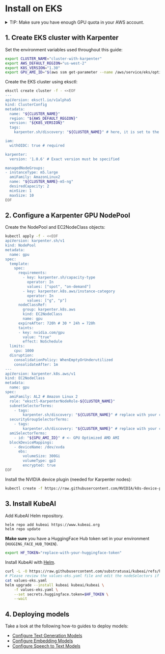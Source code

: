 # Install on EKS

<details markdown="1">
<summary>TIP: Make sure you have enough GPU quota in your AWS account.</summary>

The default quotas for GPU instances are often 0. You will need to request a quota increase for the GPU instances you want to use.

The following quotas may require an increase if you wish to use GPUs in your EKS cluster:
- All G and VT Spot Instance Requests
- All P5 Spot Instance Requests
- All P4, P3 and P2 Spot Instance Requests
- Running Dedicated p4d Hosts

</details>

## 1. Create EKS cluster with Karpenter

Set the environment variables used throughout this guide:

```bash
export CLUSTER_NAME="cluster-with-karpenter"
export AWS_DEFAULT_REGION="us-west-2"
export K8S_VERSION="1.30"
export GPU_AMI_ID="$(aws ssm get-parameter --name /aws/service/eks/optimized-ami/${K8S_VERSION}/amazon-linux-2-gpu/recommended/image_id --query Parameter.Value --output text)"
```

Create the EKS cluster using eksctl:
```bash
eksctl create cluster -f - <<EOF
---
apiVersion: eksctl.io/v1alpha5
kind: ClusterConfig
metadata:
  name: "${CLUSTER_NAME}"
  region: "${AWS_DEFAULT_REGION}"
  version: "${K8S_VERSION}"
  tags:
    karpenter.sh/discovery: "${CLUSTER_NAME}" # here, it is set to the cluster name

iam:
  withOIDC: true # required

karpenter:
  version: '1.0.6' # Exact version must be specified

managedNodeGroups:
- instanceType: m5.large
  amiFamily: AmazonLinux2
  name: "${CLUSTER_NAME}-m5-ng"
  desiredCapacity: 2
  minSize: 1
  maxSize: 10
EOF
```

## 2. Configure a Karpenter GPU NodePool

Create the NodePool and EC2NodeClass objects:

```bash
kubectl apply -f - <<EOF
apiVersion: karpenter.sh/v1
kind: NodePool
metadata:
  name: gpu
spec:
  template:
    spec:
      requirements:
        - key: karpenter.sh/capacity-type
          operator: In
          values: ["spot", "on-demand"]
        - key: karpenter.k8s.aws/instance-category
          operator: In
          values: ["g", "p"]
      nodeClassRef:
        group: karpenter.k8s.aws
        kind: EC2NodeClass
        name: gpu
      expireAfter: 720h # 30 * 24h = 720h
      taints:
      - key: nvidia.com/gpu
        value: "true"
        effect: NoSchedule
  limits:
    cpu: 1000
  disruption:
    consolidationPolicy: WhenEmptyOrUnderutilized
    consolidateAfter: 1m
---
apiVersion: karpenter.k8s.aws/v1
kind: EC2NodeClass
metadata:
  name: gpu
spec:
  amiFamily: AL2 # Amazon Linux 2
  role: "eksctl-KarpenterNodeRole-${CLUSTER_NAME}"
  subnetSelectorTerms:
    - tags:
        karpenter.sh/discovery: "${CLUSTER_NAME}" # replace with your cluster name
  securityGroupSelectorTerms:
    - tags:
        karpenter.sh/discovery: "${CLUSTER_NAME}" # replace with your cluster name
  amiSelectorTerms:
    - id: "${GPU_AMI_ID}" # <- GPU Optimized AMD AMI 
  blockDeviceMappings:
    - deviceName: /dev/xvda
      ebs:
        volumeSize: 300Gi
        volumeType: gp3
        encrypted: true
EOF
```

Install the NVIDIA device plugin (needed for Karpenter nodes):

```bash
kubectl create -f https://raw.githubusercontent.com/NVIDIA/k8s-device-plugin/v0.16.1/deployments/static/nvidia-device-plugin.yml
```

## 3. Install KubeAI

Add KubeAI Helm repository.

```bash
helm repo add kubeai https://www.kubeai.org
helm repo update
```

**Make sure** you have a HuggingFace Hub token set in your environment (`HUGGING_FACE_HUB_TOKEN`).

```bash
export HF_TOKEN="replace-with-your-huggingface-token"
```

Install KubeAI with [Helm](https://helm.sh/docs/intro/install/).

```bash
curl -L -O https://raw.githubusercontent.com/substratusai/kubeai/refs/heads/main/charts/kubeai/values-eks.yaml
# Please review the values-eks.yaml file and edit the nodeSelectors if needed.
cat values-eks.yaml
helm upgrade --install kubeai kubeai/kubeai \
    -f values-eks.yaml \
    --set secrets.huggingface.token=$HF_TOKEN \
    --wait
```

## 4. Deploying models

Take a look at the following how-to guides to deploy models:
* [Configure Text Generation Models](../how-to/configure-text-generation-models.md)
* [Configure Embedding Models](../how-to/configure-embedding-models.md)
* [Configure Speech to Text Models](../how-to/configure-speech-to-text.md)
